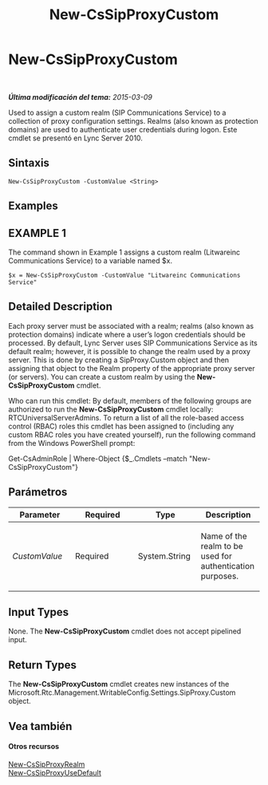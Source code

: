 ﻿---
title: New-CsSipProxyCustom
TOCTitle: New-CsSipProxyCustom
ms:assetid: 3dc75cb0-c3d2-48bd-af32-2b2034b655dd
ms:mtpsurl: https://technet.microsoft.com/es-es/library/Gg425904(v=OCS.15)
ms:contentKeyID: 48275059
ms.date: 01/07/2017
mtps_version: v=OCS.15
ms.translationtype: HT
---

# New-CsSipProxyCustom

 

_**Última modificación del tema:** 2015-03-09_

Used to assign a custom realm (SIP Communications Service) to a collection of proxy configuration settings. Realms (also known as protection domains) are used to authenticate user credentials during logon. Este cmdlet se presentó en Lync Server 2010.

## Sintaxis

    New-CsSipProxyCustom -CustomValue <String>

## Examples

## EXAMPLE 1

The command shown in Example 1 assigns a custom realm (Litwareinc Communications Service) to a variable named $x.

    $x = New-CsSipProxyCustom -CustomValue "Litwareinc Communications Service"

## Detailed Description

Each proxy server must be associated with a realm; realms (also known as protection domains) indicate where a user’s logon credentials should be processed. By default, Lync Server uses SIP Communications Service as its default realm; however, it is possible to change the realm used by a proxy server. This is done by creating a SipProxy.Custom object and then assigning that object to the Realm property of the appropriate proxy server (or servers). You can create a custom realm by using the **New-CsSipProxyCustom** cmdlet.

Who can run this cmdlet: By default, members of the following groups are authorized to run the **New-CsSipProxyCustom** cmdlet locally: RTCUniversalServerAdmins. To return a list of all the role-based access control (RBAC) roles this cmdlet has been assigned to (including any custom RBAC roles you have created yourself), run the following command from the Windows PowerShell prompt:

Get-CsAdminRole | Where-Object {$\_.Cmdlets –match "New-CsSipProxyCustom"}

## Parámetros


<table>
<colgroup>
<col style="width: 25%" />
<col style="width: 25%" />
<col style="width: 25%" />
<col style="width: 25%" />
</colgroup>
<thead>
<tr class="header">
<th>Parameter</th>
<th>Required</th>
<th>Type</th>
<th>Description</th>
</tr>
</thead>
<tbody>
<tr class="odd">
<td><p><em>CustomValue</em></p></td>
<td><p>Required</p></td>
<td><p>System.String</p></td>
<td><p>Name of the realm to be used for authentication purposes.</p></td>
</tr>
</tbody>
</table>


## Input Types

None. The **New-CsSipProxyCustom** cmdlet does not accept pipelined input.

## Return Types

The **New-CsSipProxyCustom** cmdlet creates new instances of the Microsoft.Rtc.Management.WritableConfig.Settings.SipProxy.Custom object.

## Vea también

#### Otros recursos

[New-CsSipProxyRealm](new-cssipproxyrealm.md)  
[New-CsSipProxyUseDefault](new-cssipproxyusedefault.md)

